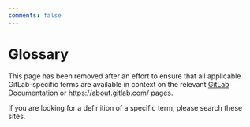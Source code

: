 ```yaml
---
comments: false
---
```


# Glossary

This page has been removed after an effort to ensure that all applicable GitLab-specific
terms are available in context on the relevant [GitLab Documentation](https://docs.gitlab.com/)
or <https://about.gitlab.com/> pages.

If you are looking for a definition of a specific term, please search these sites.
